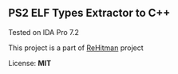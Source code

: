 PS2 ELF Types Extractor to C++
-------------------------------

Tested on IDA Pro 7.2

This project is a part of [ReHitman](https://github.com/ReGlacier/ReHitman) project

License: **MIT**
